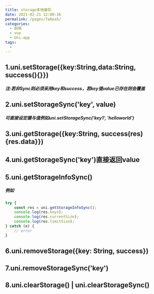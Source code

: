 ```yaml
---
title: storage本地缓存
date: 2021-02-21 12:00:16
permalink: /pages/7a6ea5/
categories:
  - 前端
  - vue
  - Uni-app
tags:
  - 
---
```

## 1.uni.setStorage({key:String,data:String, success(){}})

##### 注:若非Sync则必须采用key和success，若key值value已存在则会覆盖

## 2.uni.setStorageSync('key', value)

##### 可直接设定键与值例如uni.setStorageSync('key1', 'helloworld')

## 3.uni.getStorage({key:String, success(res){res.data}})

## 4.uni.getStorageSync('key')直接返回value

## 5.uni.getStorageInfoSync()

##### 例如

```javascript
try {
    const res = uni.getStorageInfoSync();
    console.log(res.keys);
    console.log(res.currentSize);
    console.log(res.limitSize);
} catch (e) {
    // error
}
```



## 6.uni.removeStorage({key: String, success})

## 7.uni.removeStorageSync('key')

## 8.uni.clearStorage() | uni.clearStorageSync()